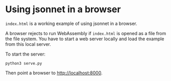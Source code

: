 # Using jsonnet in a browser

`index.html` is a working example of using jsonnet in a browser.

A browser rejects to run WebAssembly if `index.html` is opened as a file from the file system. You have to start a web server locally and load the example from this local server.

To start the server:


```
python3 serve.py
```

Then point a browser to <http://localhost:8000>.
